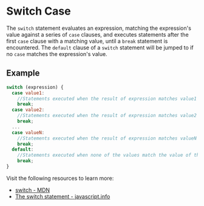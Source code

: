 # Switch Case

The `switch` statement evaluates an expression, matching the expression's value against a series of `case` clauses, and executes statements after the first `case` clause with a matching value, until a `break` statement is encountered. The `default` clause of a `switch` statement will be jumped to if no `case` matches the expression's value.

## Example
```js
switch (expression) {
  case value1:
    //Statements executed when the result of expression matches value1
    break; 
  case value2:
    //Statements executed when the result of expression matches value2
    break; 
  ...
  case valueN:
    //Statements executed when the result of expression matches valueN
    break; 
  default:
    //Statements executed when none of the values match the value of the expression
    break; 
} 
```

Visit the following resources to learn more:

- [switch - MDN](https://developer.mozilla.org/en-US/docs/Web/JavaScript/Reference/Statements/switch)
- [The switch statement - javascript.info](https://javascript.info/switch)
